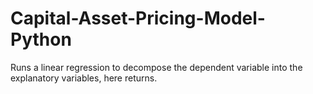 # Capital-Asset-Pricing-Model-Python
Runs a linear regression to decompose the dependent variable into the explanatory variables, here returns.
